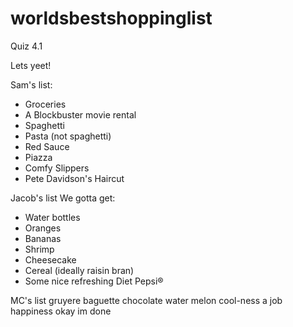 # worldsbestshoppinglist
Quiz 4.1

Lets yeet!

Sam's list:
- Groceries
- A Blockbuster movie rental
- Spaghetti
- Pasta (not spaghetti)
- Red Sauce
- Piazza
- Comfy Slippers
- Pete Davidson's Haircut

Jacob's list
We gotta get:
- Water bottles
- Oranges
- Bananas
- Shrimp
- Cheesecake
- Cereal (ideally raisin bran)
- Some nice refreshing Diet Pepsi®

MC's list
gruyere 
baguette
chocolate 
water melon
cool-ness
a job
happiness
okay im done
